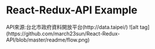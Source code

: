 <h1>React-Redux-API Example</h1>
API來源:台北市政府資料開放平台(http://data.taipei/)
![alt tag](https://github.com/march23sun/React-Redux-API/blob/master/readme/flow.png)


